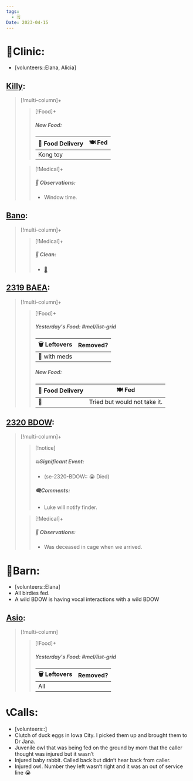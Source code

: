 ```yaml
---
tags:
  - 🗒️
Date: 2023-04-15
---
```


# 🏥Clinic:
- [volunteers::Elana, Alicia]

## [Killy](../RARE%20Birds/Ed%20Birds/Killy.md):
> [!multi-column]+
>
>> [!Food]+
>> ##### New Food:
>> |🚚 Food Delivery| 🍽️ Fed|
>> |---|---|
>>|Kong toy|
>
>> [!Medical]+
>> ##### 🔭 Observations:
>> - Window time.

## [Bano](../RARE%20Birds/Ed%20Birds/Bano.md):
> [!multi-column]+
>
>> [!Medical]+
>>##### 🫧 Clean:
>> - [🧽](../Admin/Codes/Scrubbed%20cage.md)

## [2319 BAEA](../RARE%20Birds/2319%20BAEA.md):
> [!multi-column]+
>
>> [!Food]+
>> ##### Yesterday's Food: #mcl/list-grid
>> |🗑️ Leftovers| Removed?
>> |---|---|
>>|🐀 with meds|
>>
>> ##### New Food:
>> |🚚 Food Delivery| 🍽️ Fed|
>> |---|---|
>>|🫱|Tried but would not take it.

## [2320 BDOW](../RARE%20Birds/2320%20BDOW.md):
> [!multi-column]+
>
>> [!notice]
>> ##### 💥Significant Event:
>> - (se-2320-BDOW:: 😭 Died)
>>
>> ##### 🗨️Comments:
>> - Luke will notify finder.
>
>> [!Medical]+
>> ##### 🔭 Observations:
>> - Was deceased in cage when we arrived.

# 🏡Barn:
- [volunteers::Elana]
- All birdies fed.
- A wild BDOW is having vocal interactions with a wild BDOW

## [Asio](../RARE%20Birds/Ed%20Birds/Asio.md):
> [!multi-column]
>
>> [!Food]+
>> ##### Yesterday's Food: #mcl/list-grid
>> |🗑️ Leftovers| Removed?
>> |---|---|
>>|All|

# 📞Calls:
- [volunteers::]
- Clutch of duck eggs in Iowa City. I picked them up and brought them to Dr Jana.
- Juvenile owl that was being fed on the ground by mom that the caller thought was injured but it wasn’t
- Injured baby rabbit. Called back but didn’t hear back from caller.
- Injured owl. Number they left wasn’t right and it was an out of service line 😭

